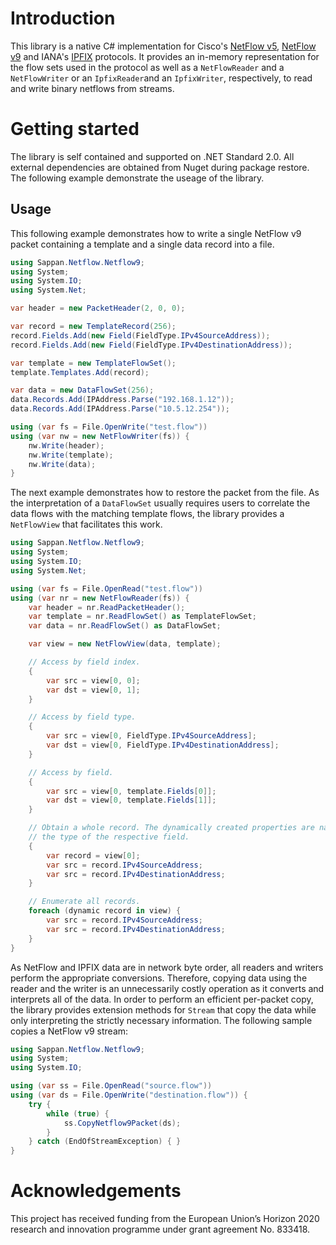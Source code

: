 # Introduction

This library is a native C# implementation for Cisco's [NetFlow v5](https://www.cisco.com/c/en/us/td/docs/net_mgmt/netflow_collection_engine/3-6/user/guide/format.html), [NetFlow v9](https://www.cisco.com/en/US/technologies/tk648/tk362/technologies_white_paper09186a00800a3db9.html) and IANA's [IPFIX](https://tools.ietf.org/html/rfc7012) protocols. It provides an in-memory representation for the flow sets used in the protocol as well as a `NetFlowReader` and a `NetFlowWriter` or an `IpfixReader`and an `IpfixWriter`, respectively, to read and write binary netflows from streams.


# Getting started

The library is self contained and supported on .NET Standard 2.0. All external dependencies are obtained from Nuget during package restore. The following example demonstrate the useage of the library.

## Usage

This following example demonstrates how to write a single NetFlow v9 packet containing a template and a single data record into a file.
```C#
using Sappan.Netflow.Netflow9;
using System;
using System.IO;
using System.Net;

var header = new PacketHeader(2, 0, 0);

var record = new TemplateRecord(256);
record.Fields.Add(new Field(FieldType.IPv4SourceAddress));
record.Fields.Add(new Field(FieldType.IPv4DestinationAddress));

var template = new TemplateFlowSet();
template.Templates.Add(record);

var data = new DataFlowSet(256);
data.Records.Add(IPAddress.Parse("192.168.1.12"));
data.Records.Add(IPAddress.Parse("10.5.12.254"));

using (var fs = File.OpenWrite("test.flow"))
using (var nw = new NetFlowWriter(fs)) {
    nw.Write(header);
    nw.Write(template);
    nw.Write(data);
}
```

The next example demonstrates how to restore the packet from the file. As the interpretation of a `DataFlowSet` usually requires users to correlate the data flows with the matching template flows, the library provides a `NetFlowView` that facilitates this work.

```C#
using Sappan.Netflow.Netflow9;
using System;
using System.IO;
using System.Net;

using (var fs = File.OpenRead("test.flow"))
using (var nr = new NetFlowReader(fs)) {
    var header = nr.ReadPacketHeader();
    var template = nr.ReadFlowSet() as TemplateFlowSet;
    var data = nr.ReadFlowSet() as DataFlowSet;

    var view = new NetFlowView(data, template);

    // Access by field index.
    {
        var src = view[0, 0];
        var dst = view[0, 1];
    }

    // Access by field type.
    {
        var src = view[0, FieldType.IPv4SourceAddress];
        var dst = view[0, FieldType.IPv4DestinationAddress];
    } 

    // Access by field.
    {
        var src = view[0, template.Fields[0]];
        var dst = view[0, template.Fields[1]];
    } 

    // Obtain a whole record. The dynamically created properties are named after
    // the type of the respective field.
    {
        var record = view[0];
        var src = record.IPv4SourceAddress;
        var src = record.IPv4DestinationAddress;
    }

    // Enumerate all records.
    foreach (dynamic record in view) {
        var src = record.IPv4SourceAddress;
        var src = record.IPv4DestinationAddress;
    }
}
```

As NetFlow and IPFIX data are in network byte order, all readers and writers perform the appropriate conversions. Therefore, copying data using the reader and the writer is an unnecessarily costly operation as it converts and interprets all of the data. In order to perform an efficient per-packet copy, the library provides extension methods for `Stream` that copy the data while only interpreting the strictly necessary information. The following sample copies a NetFlow v9 stream:

```C#
using Sappan.Netflow.Netflow9;
using System;
using System.IO;

using (var ss = File.OpenRead("source.flow"))
using (var ds = File.OpenWrite("destination.flow")) {
    try {
        while (true) {
            ss.CopyNetflow9Packet(ds);
        }
    } catch (EndOfStreamException) { }
}
```

# Acknowledgements
This project has received funding from the European Union’s Horizon 2020 research and innovation programme under grant agreement No. 833418.
